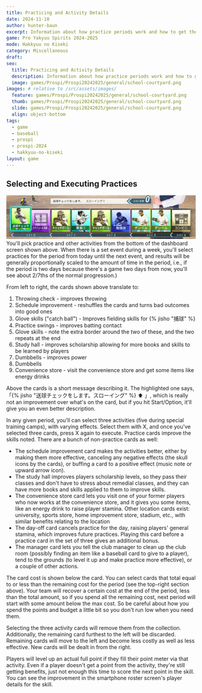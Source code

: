 ```yaml
---
title: Practicing and Activity Details
date: 2024-11-10
author: hunter-baun
excerpt: Information about how practice periods work and how to get the most out of them
game: Pro Yakyuu Spirits 2024-2025
mode: Hakkyuu no Kiseki
category: Miscellaneous
draft: 
seo:
  title: Practicing and Activity Details
  description: Information about how practice periods work and how to get the most out of them
  image: games/Prospi/Prospi20242025/general/school-courtyard.png
images: # relative to /src/assets/images/
  feature: games/Prospi/Prospi20242025/general/school-courtyard.png
  thumb: games/Prospi/Prospi20242025/general/school-courtyard.png
  slide: games/Prospi/Prospi20242025/general/school-courtyard.png
  align: object-bottom
tags:
  - game
  - baseball
  - prospi
  - prospi-2024
  - hakkyuu-no-kiseki
layout: game
---
```

## Selecting and Executing Practices

![Main dashboard bottom practice selections](/assets/images/games/Prospi/Prospi20242025/HakkyuNoKiseki/General/main-dashboard-bottom.png)
You'll pick practice and other activities from the bottom of the dashboard screen shown above. When there is a set event during a week, you'll select practices for the period from today until the next event, and results will be generally proportionally scaled to the amount of time in the period, i.e., if the period is two days because there's a game two days from now, you'll see about 2/7ths of the normal progression.)

From left to right, the cards shown above translate to:
1. Throwing check - improves throwing
2. Schedule improvement - reshuffles the cards and turns bad outcomes into good ones
3. Glove skills ("catch ball") - Improves fielding skills for {% jisho "捕球" %}
4. Practice swings - improves batting contact
5. Glove skills - note the extra border around the two of these, and the two repeats at the end
6. Study hall - improves scholarship allowing for more books and skills to be learned by players
7. Dumbbells - improves power
8. Dumbbells
9. Convenience store - visit the convenience store and get some items like energy drinks

Above the cards is a short message describing it. The highlighted one says, 「{% jisho "送球チェックをします。スローイング" %} :arrow_up: 」, which is really not an improvement over what's on the card, but if you hit Start/Option, it'll give you an even better description.

In any given period, you'll can select three activities (five during special training camps), with varying effects. Select them with X, and once you've selected three cards, press X again to execute. Practice cards improve the skills noted. There are a bunch of non-practice cards as well:
* The schedule improvement card makes the activities better, either by making them more effective, canceling any negative effects (the skull icons by the cards), or buffing a card to a positive effect (music note or upward arrow icon).
* The study hall improves players scholarship levels, so they pass their classes and don't have to stress about remedial classes, and they can have more books and skills applied to them to improve skills.
* The convenience store card lets you visit one of your former players who now works at the convenience store, and it gives you some items, like an energy drink to raise player stamina. Other location cards exist: university, sports store, home improvement store, stadium, etc., with similar benefits relating to the location
* The day-off card cancels practice for the day, raising players' general stamina, which improves future practices. Playing this card before a practice card in the set of three gives an additional bonus.
* The manager card lets you tell the club manager to clean up the club room (possibly finding an item like a baseball card to give to a player), tend to the grounds (to level it up and make practice more effective), or a couple of other actions.

The card cost is shown below the card. You can select cards that total equal to or less than the remaining cost for the period (see the top-right section above). Your team will recover a certain cost at the end of the period, less than the total amount, so if you spend all the remaining cost, next period will start with some amount below the max cost. So be careful about how you spend the points and budget a little bit so you don't run low when you need them.

Selecting the three activity cards will remove them from the collection. Additionally, the remaining card furthest to the left will be discarded. Remaining cards will move to the left and become less costly as well as less effective. New cards will be dealt in from the right.


Players will level up an actual full point if they fill their point meter via that activity. Even if a player doesn't get a point from the activity, they're still getting benefits, just not enough this time to score the next point in the skill. You can see the improvement in the smartphone roster screen's player details for the skill.